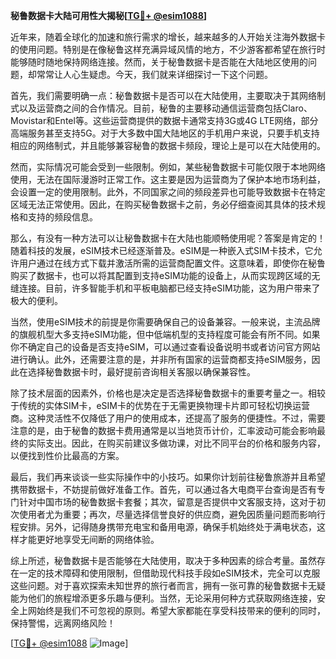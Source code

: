 **秘鲁数据卡大陆可用性大揭秘[[TG💪+ @esim1088](https://t.me/s/esim1088)]**

近年来，随着全球化的加速和旅行需求的增长，越来越多的人开始关注海外数据卡的使用问题。特别是在像秘鲁这样充满异域风情的地方，不少游客都希望在旅行时能够随时随地保持网络连接。然而，关于秘鲁数据卡是否能在大陆地区使用的问题，却常常让人心生疑虑。今天，我们就来详细探讨一下这个问题。

首先，我们需要明确一点：秘鲁数据卡是否可以在大陆使用，主要取决于其网络制式以及运营商之间的合作情况。目前，秘鲁的主要移动通信运营商包括Claro、Movistar和Entel等。这些运营商提供的数据卡通常支持3G或4G LTE网络，部分高端服务甚至支持5G。对于大多数中国大陆地区的手机用户来说，只要手机支持相应的网络制式，并且能够兼容秘鲁的数据卡频段，理论上是可以在大陆使用的。

然而，实际情况可能会受到一些限制。例如，某些秘鲁数据卡可能仅限于本地网络使用，无法在国际漫游时正常工作。这主要是因为运营商为了保护本地市场利益，会设置一定的使用限制。此外，不同国家之间的频段差异也可能导致数据卡在特定区域无法正常使用。因此，在购买秘鲁数据卡之前，务必仔细查阅其具体的技术规格和支持的频段信息。

那么，有没有一种方法可以让秘鲁数据卡在大陆也能顺畅使用呢？答案是肯定的！随着科技的发展，eSIM技术已经逐渐普及。eSIM是一种嵌入式SIM卡技术，它允许用户通过在线方式下载并激活所需的运营商配置文件。这意味着，即使你在秘鲁购买了数据卡，也可以将其配置到支持eSIM功能的设备上，从而实现跨区域的无缝连接。目前，许多智能手机和平板电脑都已经支持eSIM功能，这为用户带来了极大的便利。

当然，使用eSIM技术的前提是你需要确保自己的设备兼容。一般来说，主流品牌的旗舰机型大多支持eSIM功能，但中低端机型的支持程度可能会有所不同。如果你不确定自己的设备是否支持eSIM，可以通过查看设备说明书或者访问官方网站进行确认。此外，还需要注意的是，并非所有国家的运营商都支持eSIM服务，因此在选择秘鲁数据卡时，最好提前咨询相关客服以确保兼容性。

除了技术层面的因素外，价格也是决定是否选择秘鲁数据卡的重要考量之一。相较于传统的实体SIM卡，eSIM卡的优势在于无需更换物理卡片即可轻松切换运营商。这种灵活性不仅降低了用户的使用成本，还提高了服务的便捷性。不过，需要注意的是，由于秘鲁的数据卡费用通常是以当地货币计价，汇率波动可能会影响最终的实际支出。因此，在购买前建议多做功课，对比不同平台的价格和服务内容，以便找到性价比最高的方案。

最后，我们再来谈谈一些实际操作中的小技巧。如果你计划前往秘鲁旅游并且希望携带数据卡，不妨提前做好准备工作。首先，可以通过各大电商平台查询是否有专门针对中国市场的秘鲁数据卡套餐；其次，留意是否提供中文客服支持，这对于初次使用者尤为重要；再次，尽量选择信誉良好的供应商，避免因质量问题而影响行程安排。另外，记得随身携带充电宝和备用电源，确保手机始终处于满电状态，这样才能更好地享受无间断的网络体验。

综上所述，秘鲁数据卡是否能够在大陆使用，取决于多种因素的综合考量。虽然存在一定的技术障碍和使用限制，但借助现代科技手段如eSIM技术，完全可以克服这些问题。对于喜欢探索未知世界的旅行者而言，拥有一张可靠的秘鲁数据卡无疑能为他们的旅程增添更多乐趣与便利。当然，无论采用何种方式获取网络连接，安全上网始终是我们不可忽视的原则。希望大家都能在享受科技带来的便利的同时，保持警惕，远离网络风险！

[[TG💪+ @esim1088](https://t.me/s/esim1088) ![Image](https://i.postimg.cc/4NQfJmqS/Snipaste-2025-05-13-00-14-12.png)]